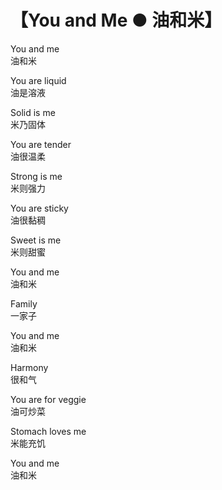# 【You and Me ● 油和米】

You and me  
油和米

You are liquid  
油是溶液

Solid is me  
米乃固体

You are tender  
油很温柔

Strong is me  
米则强力

You are sticky  
油很黏稠

Sweet is me  
米则甜蜜

You and me  
油和米

Family  
一家子

You and me  
油和米

Harmony  
很和气

You are for veggie  
油可炒菜

Stomach loves me  
米能充饥

You and me  
油和米
 
